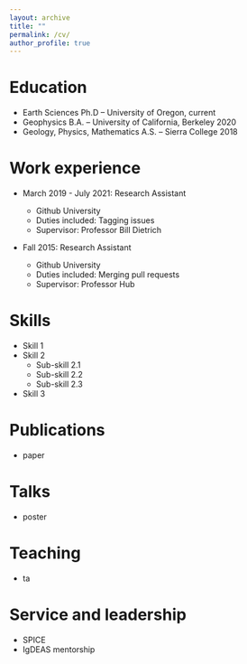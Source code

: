 ```yaml
---
layout: archive
title: ""
permalink: /cv/
author_profile: true
---
```


Education
======
* Earth Sciences Ph.D – University of Oregon, current
* Geophysics B.A. – University of California, Berkeley 2020
* Geology, Physics, Mathematics A.S. – Sierra College 2018

Work experience
======
* March 2019 - July 2021: Research Assistant
  * Github University
  * Duties included: Tagging issues
  * Supervisor: Professor Bill Dietrich

* Fall 2015: Research Assistant
  * Github University
  * Duties included: Merging pull requests
  * Supervisor: Professor Hub
  
Skills
======
* Skill 1
* Skill 2
  * Sub-skill 2.1
  * Sub-skill 2.2
  * Sub-skill 2.3
* Skill 3

Publications
======
* paper 
  
Talks
======
* poster 
  
Teaching
======
* ta

Service and leadership
======
* SPICE
* IgDEAS mentorship
